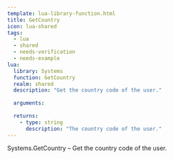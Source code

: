```yaml
---
template: lua-library-function.html
title: GetCountry
icon: lua-shared
tags:
  - lua
  - shared
  - needs-verification
  - needs-example
lua:
  library: Systems
  function: GetCountry
  realm: shared
  description: "Get the country code of the user."
  
  arguments:
  
  returns:
    - type: string
      description: "The country code of the user."
---
```


<div class="lua__search__keywords">
Systems.GetCountry &#x2013; Get the country code of the user.
</div>
